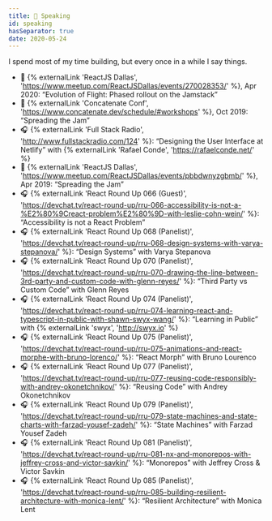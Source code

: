```yaml
---
title: 🎤 Speaking
id: speaking
hasSeparator: true
date: 2020-05-24
---
```


I spend most of my time building, but every once in a while I say things.

  - 🎤 {% externalLink 'ReactJS Dallas', 'https://www.meetup.com/ReactJSDallas/events/270028353/' %}, Apr 2020: “Evolution of Flight: Phased rollout on the Jamstack”
  - 🎤 {% externalLink 'Concatenate Conf', 'https://www.concatenate.dev/schedule/#workshops' %}, Oct 2019: “Spreading the Jam”
  - 🎧 {% externalLink 'Full Stack Radio', 'http://www.fullstackradio.com/124' %}: “Designing the User Interface at Netlify” with {% externalLink 'Rafael Conde', 'https://rafaelconde.net/' %}
  - 🎤 {% externalLink 'ReactJS Dallas', 'https://www.meetup.com/ReactJSDallas/events/pbbdwnyzgbmb/' %}, Apr 2019: “Spreading the Jam”
  - 🎧 {% externalLink 'React Round Up 066 (Guest)', 'https://devchat.tv/react-round-up/rru-066-accessibility-is-not-a-%E2%80%9Creact-problem%E2%80%9D-with-leslie-cohn-wein/' %}: “Accessibility is not a React Problem”
  - 🎧 {% externalLink 'React Round Up 068 (Panelist)', 'https://devchat.tv/react-round-up/rru-068-design-systems-with-varya-stepanova/' %}: “Design Systems” with Varya Stepanova
  - 🎧 {% externalLink 'React Round Up 070 (Panelist)', 'https://devchat.tv/react-round-up/rru-070-drawing-the-line-between-3rd-party-and-custom-code-with-glenn-reyes/' %}: “Third Party vs Custom Code” with Glenn Reyes
  - 🎧 {% externalLink 'React Round Up 074 (Panelist)', 'https://devchat.tv/react-round-up/rru-074-learning-react-and-typescript-in-public-with-shawn-swyx-wang/' %}: “Learning in Public” with {% externalLink 'swyx', 'http://swyx.io' %}
  - 🎧 {% externalLink 'React Round Up 075 (Panelist)', 'https://devchat.tv/react-round-up/rru-075-animations-and-react-morphe-with-bruno-lorenco/' %}: “React Morph” with Bruno Lourenco
  - 🎧 {% externalLink 'React Round Up 077 (Panelist)', 'https://devchat.tv/react-round-up/rru-077-reusing-code-responsibly-with-andrey-okonetchnikov/' %}: “Reusing Code” with Andrey Okonetchnikov
  - 🎧 {% externalLink 'React Round Up 079 (Panelist)', 'https://devchat.tv/react-round-up/rru-079-state-machines-and-state-charts-with-farzad-yousef-zadeh/' %}: “State Machines” with Farzad Yousef Zadeh
  - 🎧 {% externalLink 'React Round Up 081 (Panelist)', 'https://devchat.tv/react-round-up/rru-081-nx-and-monorepos-with-jeffrey-cross-and-victor-savkin/' %}: “Monorepos” with Jeffrey Cross & Victor Savkin
  - 🎧 {% externalLink 'React Round Up 085 (Panelist)', 'https://devchat.tv/react-round-up/rru-085-building-resilient-architecture-with-monica-lent/' %}: “Resilient Architecture” with Monica Lent
